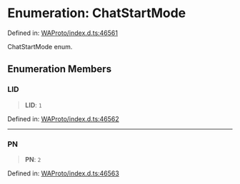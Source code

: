 # Enumeration: ChatStartMode

Defined in: [WAProto/index.d.ts:46561](https://github.com/Fokusdotid/Baileys/blob/039f28db78950e3bac7c407f144ea390dcdf207d/WAProto/index.d.ts#L46561)

ChatStartMode enum.

## Enumeration Members

### LID

> **LID**: `1`

Defined in: [WAProto/index.d.ts:46562](https://github.com/Fokusdotid/Baileys/blob/039f28db78950e3bac7c407f144ea390dcdf207d/WAProto/index.d.ts#L46562)

***

### PN

> **PN**: `2`

Defined in: [WAProto/index.d.ts:46563](https://github.com/Fokusdotid/Baileys/blob/039f28db78950e3bac7c407f144ea390dcdf207d/WAProto/index.d.ts#L46563)
